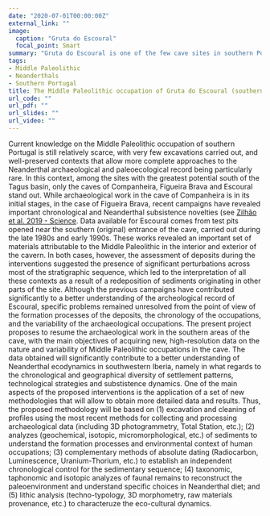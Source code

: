 ```yaml
---
date: "2020-07-01T00:00:00Z"
external_link: ""
image:
  caption: "Gruta do Escoural"
  focal_point: Smart
summary: "Gruta do Escoural is one of the few cave sites in southern Portugal where Middle Paleolithic occupations have been identified. This project, funded by the Wenner-Gren Foundation, will resume geoarchaeological work at the southern entrance of the cave where a series of Neanderthal occupations have been previously identified and dated to ca. 48 ka cal BP."
tags:
- Middle Paleolithic
- Neanderthals
- Southern Portugal
title: The Middle Paleolithic occupation of Gruta do Escoural (southern Portugal)
url_code: ""
url_pdf: ""
url_slides: ""
url_video: ""
---
```


Current knowledge on the Middle Paleolithic occupation of southern Portugal is still relatively scarce, with very few excavations carried out, and well-preserved contexts that allow more complete approaches to the Neanderthal archaeological and paleoecological record being particularly rare. In this context, among the sites with the greatest potential south of the Tagus basin, only the caves of Companheira, Figueira Brava and Escoural stand out. While archaeological work in the cave of Companheira is in its initial stages, in the case of Figueira Brava, recent campaigns have revealed important chronological and Neanderthal subsistence novelties (see [Zilhão et al. 2019 - Science](https://science.sciencemag.org/content/367/6485/eaaz7943).
Data available for Escoural comes from test pits opened near the southern (original) entrance of the cave, carried out during the late 1980s and early 1990s. These works revealed an important set of materials attributable to the Middle Paleolithic in the interior and exterior of the cavern. In both cases, however, the assessment of deposits during the interventions suggested the presence of significant perturbations across most of the stratigraphic sequence, which led to the interpretation of all these contexts as a result of a redeposition of sediments originating in other parts of the site. Although the previous campaigns have contributed significantly to a better understanding of the archeological record of Escoural, specific problems remained unresolved from the point of view of the formation processes of the deposits, the chronology of the occupations, and the variability of the archaeological occupations.
The present project proposes to resume the archaeological work in the southern areas of the cave, with the main objectives of acquiring new, high-resolution data on the nature and variability of Middle Paleolithic occupations in the cave. The data obtained will significantly contribute to a better understanding of Neanderthal ecodynamics in southwestern Iberia, namely in what regards to the chronological and geographical diversity of settlement patterns, technological strategies and substistence dynamics.
One of the main aspects of the proposed interventions is the application of a set of new methodologies that will allow to obtain more detailed data and results. Thus, the proposed methodology will be based on (1) excavation and cleaning of profiles using the most recent methods for collecting and processing archaeological data (including 3D photogrammetry, Total Station, etc.); (2) analyzes (geochemical, isotopic, micromorphological, etc.) of sediments to understand the formation processes and environmental context of human occupations; (3) complementary methods of absolute dating (Radiocarbon, Luminescence, Uranium-Thorium, etc.) to establish an independent chronological control for the sedimentary sequence; (4) taxonomic, taphonomic and isotopic analyzes of faunal remains to reconstruct the paleoenvironment and understand specific choices in Neanderthal diet; and (5) lithic analysis (techno-typology, 3D morphometry, raw materials provenance, etc.) to characteruze the eco-cultural dynamics.